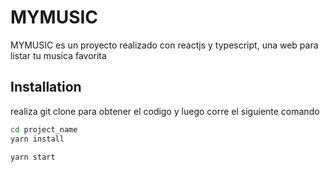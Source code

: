 # MYMUSIC

MYMUSIC es un proyecto realizado con reactjs y typescript, una web para listar tu musica favorita
## Installation

realiza git clone para obtener el codigo y luego corre el siguiente comando

```bash
cd project_name
yarn install

yarn start
```
